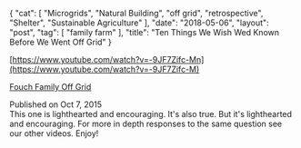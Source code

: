 {
   "cat": [
      "Microgrids",
      "Natural Building",
      "off grid",
      "retrospective",
      "Shelter",
      "Sustainable Agriculture"
   ],
   "date": "2018-05-06",
   "layout": "post",
   "tag": [
      "family farm"
   ],
   "title": "Ten Things We Wish Wed Known Before We Went Off Grid"
}

[https://www.youtube.com/watch?v=-9JF7Zifc-Mn](https://www.youtube.com/watch?v=-9JF7Zifc-M)
<div id="top-row" class="style-scope ytd-video-secondary-info-renderer">
<div id="upload-info" class="style-scope ytd-video-owner-renderer">
<div id="owner-container" class="style-scope ytd-video-owner-renderer">

[Fouch Family Off Grid](https://www.youtube.com/channel/UCm28mg76wIUxq1eyqhbivfg)
<div class="badge badge-style-type-verified style-scope ytd-badge-supported-renderer"></div>
</div>
<span class="date style-scope ytd-video-secondary-info-renderer">Published on Oct 7, 2015</span>

</div>
<div id="sponsor-button" class="style-scope ytd-video-owner-renderer"></div>
</div>
<div id="content" class="style-scope ytd-expander">This one is lighthearted and encouraging. It's also true. But it's lighthearted and encouraging. For more in depth responses to the same question see our other videos. Enjoy!</div>
<div></div>